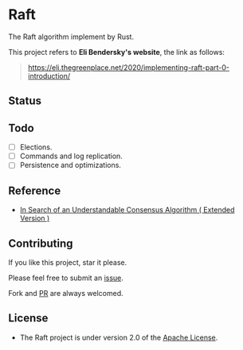 # Raft

The Raft algorithm implement by Rust.

This project refers to **Eli Bendersky's website**, the link as follows:

> https://eli.thegreenplace.net/2020/implementing-raft-part-0-introduction/

## Status

## Todo

- [ ] Elections.
- [ ] Commands and log replication.
- [ ] Persistence and optimizations.

## Reference

- [In Search of an Understandable Consensus Algorithm ( Extended Version )](https://raft.github.io/raft.pdf)

## Contributing

If you like this project, star it please.

Please feel free to submit an [issue](https://github.com/mattisonchao/raft/issues).

Fork and [PR](https://github.com/mattisonchao/raft/pulls) are always welcomed.

## License

- The Raft project is under version 2.0 of the [Apache License](https://www.apache.org/licenses/LICENSE-2.0).